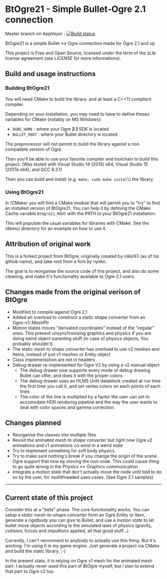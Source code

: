 # BtOgre21 - Simple Bullet-Ogre 2.1 connection


Master branch on AppVeyor : [![Build status](https://ci.appveyor.com/api/projects/status/imiecnoy3xuk71yw/branch/master?svg=true)](https://ci.appveyor.com/project/Ybalrid/btogre21/branch/master)


BtOgre21 is a simple Bullet <-> Ogre connection made for Ogre 2.1 and up

This project is Free and Open Source, licensed under the term of the zLib license agreement (see LICENSE for more informations).

## Build and usage instructions

### Building BtOgre21

You will need CMake to build the library. and at least a C++11 complient compiler.

Depending on your installation, you may need to have to define theses variables for CMake (notably on MS Windows):

 - `OGRE_HOME` : where your Ogre **2.1** SDK is located
 - `BULLET_ROOT` : where your Bullet directory is located
 
 The preprocessor will not permit to build the library against a non compatible version of Ogre.

Then you'll be able to use your favorite compiler and toolchain to build this project.
(Was tested with Visual Studio 14 (2015) x64, Visual Studio 15 (2017à x64), and GCC 6.3.1)

Then you can build and install (e.g. `make; sudo make install`) the library.

### Using BtOgre21

In /CMake/ you will find a CMake module that will permit you to "try" to find an installed version of BtOgre21. You can help it by defining the CMake Cache variable `BtOgre21_ROOT` with the PATH to your BtOgre21 installation.

This will populate the usual variables for libraries with CMake. See the /demo/ directory for an example on how to use it.

## Attribution of original work

This is a forked project from BtOgre, originally created by nikki93 (as of his github name), and take root from a fork by nyxkn.

The goal is to reorganise the source code of this project, and also do some cleaning, and make it's functionality available to Ogre 2.1 users.

## Changes made from the original verison of BtOgre

 - Modified to compile against Ogre 2.1
 - Added an overload to construct a static shape converter from an Ogre::v1::MeshPtr
 - Motion states moves "derivated coordinates" instead of the "regular" ones. This prevent unsynchronising graphics and physics if you are doing weird object parenting stuff (in case of physics objects, You probably shouldn't)
 - The static *mesh to shape converter* has overload to use v2 meshes and Items, instead of just v1 meshes or Entity object
 - Class implementation are not in headers
 - Debug drawer re-implemented for Ogre V2 by using a v2 manual object
   - The debug drawer now supports every mode of debug drawing Bullet can offer, and does it with the proper colors
   - The debug drawer uses an HLMS Unlit datablock created at run time the first time you call it, and set vertex colors on each points of each lines
   - The color of the line is multiplied by a factor the user can set to accomodate HDR rendering pipeline and the way the user wants to deal with color spaces and gamma correction.

## Changes planned

  - Reorganise the classes into multiple files
  - Revisit the animated *mesh to shape converter* but right now Ogre v2 animations and v1 animations co-exist in a weird state
  - Try to implement something for soft body physics.
  - Try to make sure nothing's break if you change the origin of the scene. Ogre support that now by moving the root node. This could cause thing to go quite wrong in the Physics <-> Graphics communication
  - Integrate a motion state that don't actually move the node until told to do so by the user, for multithreaded uses cases. (See Ogre 2.1 samples)

--- 

## Current state of this project

Consider this at a "beta" phase. The *core* functionality works. You can setup a *static mesh-to-shape converter* form an Ogre Entity or Item, generate a rigidbody you can give to Bullet, and use a *motion state* to let bullet move objects according to the simulated laws of physics (gravity, collision, forces and impultions applied, all that good stuff...) 

Currently, I can't recomment to anybody to actually use this thing. But it's working. I'm using it in my game engine. Just generate a project via CMake and build the static library. ;-)

In the present state, it is relying on Ogre v1 mesh for the animated mesh part. I actually never used this part of BtOgre myself, but I plan to extend that part to Ogre v2 too.
